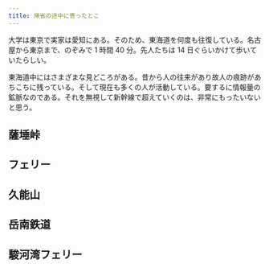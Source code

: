 ```yaml
---
title: 帰省の途中に寄ったとこ
---
```


大学は東京で実家は愛知にある。そのため、東海道を何度も往復している。名古屋から東京まで、のぞみで 1 時間 40 分。先人たちは 14 日ぐらいかけて歩いていたらしい。

東海道中にはさまざまな見どころがある。昔から人の往来があり故人の痕跡があちこちに残っている。そして現在も多くの人が活動している。要するに情報量の鉱脈なのである。それを無視して新幹線で超えていくのは、非常にもったいないと思う。

## 薩埵峠

## フェリー

## 久能山

## 岳南鉄道

## 駿河湾フェリー
